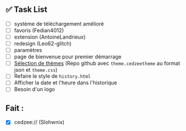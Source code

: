 ## ✅ Task List

- [ ] système de téléchargement amélioré 
- [ ] favoris (Fedian4012)
- [ ] extension (AntoineLandrieux)
- [ ] redesign (Leo62-glitch)
- [ ] paramètres
- [ ] page de bienvenue pour premier démarrage
- [ ] [Sélection de thèmes](https://discord.com/channels/1213892868708503604/1213894739875725383/1391050183449514124) (Repo github avec `theme.cedzeetheme` au format json et `theme.css`)
- [ ] Refaire le style de `history.html`
- [ ] Afficher la date et l'heure dans l'historique
- [ ] Besoin d'un logo

## Fait : 

- [X] cedzee:// (Slohwnix)
